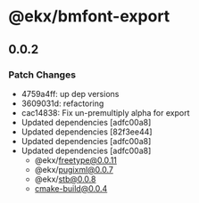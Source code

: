 # @ekx/bmfont-export

## 0.0.2
### Patch Changes

- 4759a4ff: up dep versions
- 3609031d: refactoring
- cac14838: Fix un-premultiply alpha for export
- Updated dependencies [adfc00a8]
- Updated dependencies [82f3ee44]
- Updated dependencies [adfc00a8]
- Updated dependencies [adfc00a8]
  - @ekx/freetype@0.0.11
  - @ekx/pugixml@0.0.7
  - @ekx/stb@0.0.8
  - cmake-build@0.0.4
